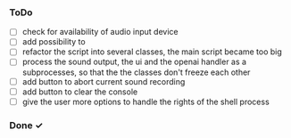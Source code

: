 ### ToDo

- [ ] check for availability of audio input device
- [ ] add possibility to 
- [ ] refactor the script into several classes, the main script became too big
- [ ] process the sound output, the ui and the openai handler as a subprocesses, so that the the classes don't freeze each other
- [ ] add button to abort current sound recording
- [ ] add button to clear the console
- [ ] give the user more options to handle the rights of the shell process

### Done ✓
